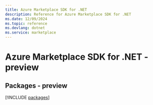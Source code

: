 ```yaml
---
title: Azure Marketplace SDK for .NET
description: Reference for Azure Marketplace SDK for .NET
ms.date: 12/09/2024
ms.topic: reference
ms.devlang: dotnet
ms.service: marketplace
---
```

# Azure Marketplace SDK for .NET - preview
## Packages - preview
[!INCLUDE [packages](marketplace-index.md)]